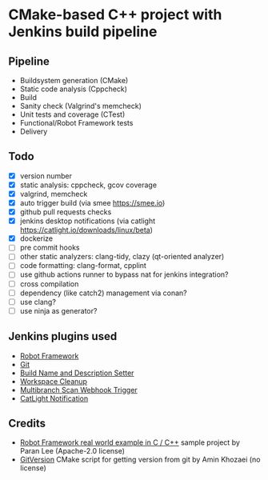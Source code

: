 # CMake-based C++ project with Jenkins build pipeline

## Pipeline

- Buildsystem generation (CMake)
- Static code analysis (Cppcheck)
- Build
- Sanity check (Valgrind's memcheck)
- Unit tests and coverage (CTest)
- Functional/Robot Framework tests
- Delivery

## Todo

- [X] version number
- [X] static analysis: cppcheck, gcov coverage
- [X] valgrind, memcheck
- [X] auto trigger build  (via smee https://smee.io)
- [X] github pull requests checks
- [X] jenkins desktop notifications (via catlight https://catlight.io/downloads/linux/beta)
- [X] dockerize
- [ ] pre commit hooks
- [ ] other static analyzers: clang-tidy, clazy (qt-oriented analyzer)
- [ ] code formatting: clang-format, cpplint
- [ ] use github actions runner to bypass nat for jenkins integration?
- [ ] cross compilation
- [ ] dependency (like catch2) management via conan?
- [ ] use clang?
- [ ] use ninja as generator?

## Jenkins plugins used

- [Robot Framework][jenkins_robot]
- [Git][jenkins_git]
- [Build Name and Description Setter][jenkins_build_name]
- [Workspace Cleanup][jenkins_clean]
- [Multibranch Scan Webhook Trigger][jenkins_webhook]
- [CatLight Notification][jenkins_catlight]

[jenkins_robot]: https://plugins.jenkins.io/robot/
[jenkins_git]: https://plugins.jenkins.io/git/
[jenkins_build_name]: https://plugins.jenkins.io/build-name-setter/
[jenkins_clean]: https://plugins.jenkins.io/ws-cleanup/
[jenkins_webhook]: https://plugins.jenkins.io/multibranch-scan-webhook-trigger/
[jenkins_catlight]: https://plugins.jenkins.io/catlight/

## Credits

- [Robot Framework real world example in C / C++][robot] sample project by Paran Lee (Apache-2.0 license)
- [GitVersion][versioning] CMake script for getting version from git by Amin Khozaei (no license)

[robot]: https://github.com/paranlee/robotframework-c-cpp-demo/
[versioning]: https://dev.to/khozaei/automating-semver-with-git-and-cmake-2hji